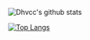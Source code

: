 ![Dhvcc's github stats](https://github-readme-stats.dhvcc.vercel.app/api?username=dhvcc&count_private=true)

[![Top Langs](https://github-readme-stats.dhvcc.vercel.app/api/top-langs/?username=dhvcc&layout=compact)](https://github.com/anuraghazra/github-readme-stats)
